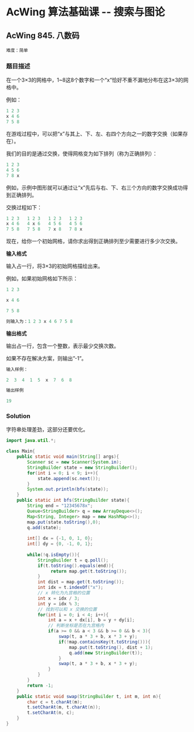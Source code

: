 # AcWing 算法基础课 -- 搜索与图论

## AcWing 845. 八数码

`难度：简单`

### 题目描述

在一个3×3的网格中，1~8这8个数字和一个“x”恰好不重不漏地分布在这3×3的网格中。

例如：

```r
1 2 3
x 4 6
7 5 8
```

在游戏过程中，可以把“x”与其上、下、左、右四个方向之一的数字交换（如果存在）。

我们的目的是通过交换，使得网格变为如下排列（称为正确排列）：

```r
1 2 3
4 5 6
7 8 x
```

例如，示例中图形就可以通过让“x”先后与右、下、右三个方向的数字交换成功得到正确排列。

交换过程如下：

```r
1 2 3   1 2 3   1 2 3   1 2 3
x 4 6   4 x 6   4 5 6   4 5 6
7 5 8   7 5 8   7 x 8   7 8 x
```

现在，给你一个初始网格，请你求出得到正确排列至少需要进行多少次交换。


**输入格式**

输入占一行，将3×3的初始网格描绘出来。

例如，如果初始网格如下所示：

```r
1 2 3

x 4 6

7 5 8

则输入为：1 2 3 x 4 6 7 5 8
```

**输出格式**

输出占一行，包含一个整数，表示最少交换次数。

如果不存在解决方案，则输出”-1”。

```r
输入样例：

2  3  4  1  5  x  7  6  8 

输出样例

19
```

### Solution

字符串处理差劲，这部分还要优化。

```java
import java.util.*;

class Main{
    public static void main(String[] args){
        Scanner sc = new Scanner(System.in);
        StringBuilder state = new StringBuilder();
        for(int i = 0; i < 9; i++){
            state.append(sc.next());
        }
        System.out.println(bfs(state));
    }
    public static int bfs(StringBuilder state){
        String end = "12345678x";
        Queue<StringBuilder> q = new ArrayDeque<>();
        Map<String, Integer> map = new HashMap<>();
        map.put(state.toString(),0);
        q.add(state);
        
        int[] dx = {-1, 0, 1, 0};
        int[] dy = {0, -1, 0, 1};
        
        while(!q.isEmpty()){
            StringBuilder t = q.poll();
            if(t.toString().equals(end)){
                 return map.get(t.toString());
            }
            int dist = map.get(t.toString());
            int idx = t.indexOf("x");
            // x 转化为九宫格的位置
            int x = idx / 3;
            int y = idx % 3;
            // 找到可以和 x 交换的位置
            for(int i = 0; i < 4; i++){
                int a = x + dx[i], b = y + dy[i];
                // 判断坐标是否在九宫格内
                if(a >= 0 && a < 3 && b >= 0 && b < 3){
                    swap(t, a * 3 + b, x * 3 + y);
                    if(!map.containsKey(t.toString())){
                        map.put(t.toString(), dist + 1);
                        q.add(new StringBuilder(t));
                    }
                    swap(t, a * 3 + b, x * 3 + y);
                }
            }
        }
        return -1;
    }
    public static void swap(StringBuilder t, int m, int n){
        char c = t.charAt(m);
        t.setCharAt(m, t.charAt(n));
        t.setCharAt(n, c);
    }
}
```
